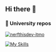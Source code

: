 ## Hi there 👋

### 🏢 University repos
[![nerfthisdev-itmo](https://img.shields.io/badge/GitHub-nerfthisdev_itmo-181717?style=for-the-badge&logo=github)](https://github.com/nerfthisdev-itmo)


[![My Skills](https://skillicons.dev/icons?i=java,go,ts,react,git,docker,c,python&theme=light)](https://skillicons.dev)
